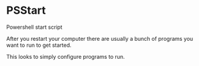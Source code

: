 # PSStart
Powershell start script

After you restart your computer there are usually a bunch of programs you want to run to get started.

This looks to simply configure programs to run.